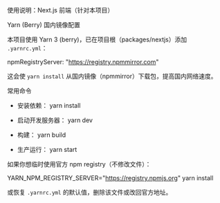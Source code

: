 使用说明：Next.js 前端（针对本项目）

Yarn (Berry) 国内镜像配置

本项目使用 Yarn 3 (berry)，已在项目根（packages/nextjs）添加 `.yarnrc.yml`：

npmRegistryServer: "https://registry.npmmirror.com"

这会使 `yarn install` 从国内镜像（npmmirror）下载包，提高国内网络速度。

常用命令

- 安装依赖：
  yarn install

- 启动开发服务器：
  yarn dev

- 构建：
  yarn build

- 生产运行：
  yarn start

如果你想临时使用官方 npm registry（不修改文件）：

YARN_NPM_REGISTRY_SERVER="https://registry.npmjs.org" yarn install

或恢复 `.yarnrc.yml` 的默认值，删除该文件或改回官方地址。
